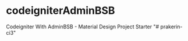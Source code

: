 # codeigniterAdminBSB
Codeigniter With AdminBSB - Material Design Project Starter
"# prakerin-ci3" 
